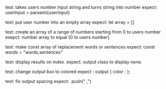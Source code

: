 test: takes users number input string and turns string into number
expect: userInput = parseint(userInput)

test: put user number into an empty array
expect: let array = []

test: create an array of a range of numbers starting from 0 to users number
exepct: number array to equal [0 to users number]

test: make const array of replacement words or sentences
expect: const words = "words,sentences"

test: display results on index.
expect: output class to display none.

test: change output box to colored
expect : output { color : };

test: fix output spacing
expect: .push(" ,")
